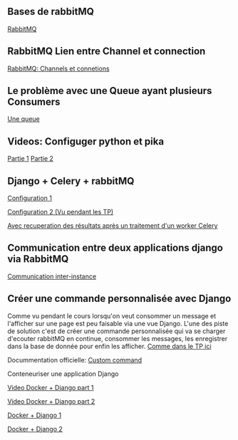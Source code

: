 ## Bases de rabbitMQ
[RabbitMQ](https://blog.eleven-labs.com/fr/rabbitmq-partie-1-les-bases/)

## RabbitMQ Lien entre Channel et connection
[RabbitMQ: Channels et connetions](
https://www.cloudamqp.com/blog/the-relationship-between-connections-and-channels-in-rabbitmq.html?gclid=CjwKCAjw6vyiBhB_EiwAQJRoplOhLkGd6gyt2L9YhnCuIX8a9HWgjxmq9-f2vnj-3D6FMSj6DSOrrhoCjAQQAvD_BwE)


## Le problème avec une Queue ayant plusieurs Consumers
[Une queue ](https://stackoverflow.com/questions/10620976/rabbitmq-amqp-single-queue-multiple-consumers-for-same-message)

## Videos: Configuger python et pika
[Partie 1](https://youtu.be/eSN0otKzYOE)
[Partie 2](https://youtu.be/Wiw7oOgBjFs)

## Django + Celery + rabbitMQ
[Configuration 1](https://simpleisbetterthancomplex.com/tutorial/2017/08/20/how-to-use-celery-with-django.html)

[Configuration 2 (Vu pendant les TP)](https://dontrepeatyourself.org/post/asynchronous-tasks-in-django-with-celery-and-rabbitmq/)

[Avec recuperation des résultats après un traitement d'un worker Celery](https://github.com/stark275/python-celery/blob/main/headquater/dashboard/management/commands/consume.py)

## Communication entre deux applications django via RabbitMQ

[Communication inter-instance](https://www.section.io/engineering-education/communicating-between-your-django-apis-using-rabbitmq/)

## Créer une commande personnalisée avec Django
Comme vu pendant le cours lorsqu'on veut consommer un message et l'afficher sur une page
est peu faisable via une vue Django. L'une des piste de solution c'est de créer une commande personnalisée qui va se charger d'ecouter rabbitMQ en continue, consommer les messages, les enregistrer dans la base de donnée pour enfin les afficher. [Comme dans le TP ici](https://github.com/stark275/python-celery/blob/main/headquater/dashboard/management/commands/consume.py)

Docummentation officielle:
[Custom command](https://docs.djangoproject.com/fr/4.2/howto/custom-management-commands/)

Conteneuriser une application Django

[Video Docker + Django part 1](https://youtu.be/W5Ov0H7E_o4)

[Video Docker + Django part 2](https://www.youtube.com/watch?v=aMqs_y6dZw4)

[Docker + Django 1](https://medium.com/backticks-tildes/how-to-dockerize-a-django-application-a42df0cb0a99)

[Docker + Django 2](https://blog.logrocket.com/dockerizing-django-app/)